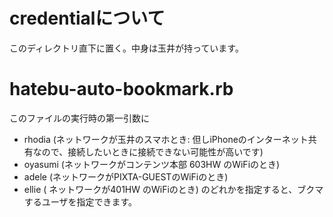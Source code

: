 # credentialについて
このディレクトリ直下に置く。中身は玉井が持っています。

# hatebu-auto-bookmark.rb
このファイルの実行時の第一引数に
- rhodia (ネットワークが玉井のスマホとき: 但しiPhoneのインターネット共有なので、接続したいときに接続できない可能性が高いです)  
- oyasumi (ネットワークがコンテンツ本部 603HW のWiFiのとき)
- adele (ネットワークがPIXTA-GUESTのWiFiのとき)
- ellie ( ネットワークが401HW のWiFiのとき)
のどれかを指定すると、ブクマするユーザを指定できます。
